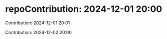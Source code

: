 # repoContribution: 2024-12-01 20:00

Contribution: 2024-12-01 20:01

Contribution: 2024-12-02 20:00

